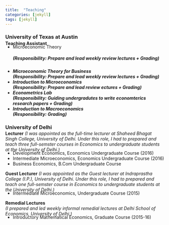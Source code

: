 ```yaml
---
title:  "Teaching"
categories: [jekyll]
tags: [jekyll]
---
```

<h3><strong><p>University of Texas at Austin</p></strong></h3>
<p style="margin-top:-15px;"><strong>Teaching Assistant</strong>
<!---
<br />(<a href="" target="_blank">Course evaluations</a>)</p>
-->
<ul style="margin-top:-20px;">
  <li>Microeconomic Theory</li>  <em><h5>(Responsibility: Prepare and lead weekly review lectures + Grading)<h5></em> 
  <li>Microeconomic Theory for Business </li> <em>(Responsibility: Prepare and lead weekly review lectures + Grading)</em> 
  <li>Introduction to Microeconomics </li> <em>(Responsibility: Prepare and lead review ectures + Grading)</em> 
  <li>Econometrics Lab </li>  <em> (Responsibility: Guiding undergradutes to write economterics research papers + Grading)</em> 
  <li>Introduction to Macroeconomics </li>  <em>(Responsibility: Grading)</em> 
</ul>   
</p>

<h3><strong><p style="margin-top:20px;">University of Delhi</p></strong></h3>
<p style="margin-top:-15px;"><strong>Lecturer</strong> 
<em> (I was appointed as the full-time lecturer at Shaheed Bhagat Singh College, University of Delhi. Under this role, I had to prepared and teach three full-semster courses in Economics to undergraduate students at the University of Delhi.)</em> 
<!---
<br />(<a href="" target="_blank">Course evaluations</a>)</p>
-->
<ul style="margin-top:-20px;">
  <li>Development Economics, Economics Undergraduate Course (2016)</li>
  <li>Intermediate Microeconomics, Economics Undergraduate Course (2016)</li>
  <li>Business Economics, B.Com Undergraduate Course</li>
</ul>

<p><strong>Guest Lecturer</strong>
<em>(I was appointed as the Guest lecturer at Indraprastha College (I.P.), University of Delhi. Under this role, I had to prepared and teach one full-semster course in Economics to undergraduate students at the University of Delhi.)</em>  
<!---
<br />(<a href="" target="_blank">Course evaluations</a>)</p>
-->
<ul style="margin-top:-20px;">
<li>Intermediate Microeconomics, Undergraduate Course (2015)</li>
</ul>

<p><strong>Remedial Lectures </strong> </br> <em>(I prepared and led weekly informal remedial lectures at Delhi School of Economics, University of Delhi.)</em>  
<!---
<br />(<a href="" target="_blank">Course evaluations</a>)</p>
-->
<ul style="margin-top:-20px;">
<li>Introductory Mathematical Economics, Graduate Course (2015-16)</li>
</ul>




